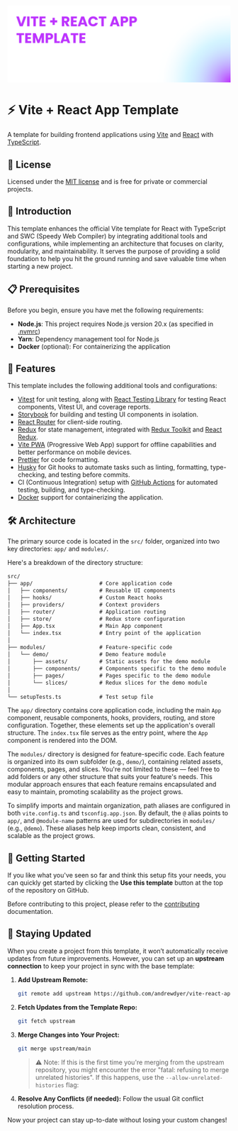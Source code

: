 ![Vite + React App Template](https://raw.githubusercontent.com/andrewdyer/andrewdyer/refs/heads/main/assets/images/covers/vite-react-app-template.png)

# ⚡ Vite + React App Template

A template for building frontend applications using [Vite](https://vitejs.dev/) and [React](https://react.dev/) with [TypeScript](https://www.typescriptlang.org/).

## 📄 License

Licensed under the [MIT license](https://opensource.org/licenses/MIT) and is free for private or commercial projects.

## 🎯 Introduction

This template enhances the official Vite template for React with TypeScript and SWC (Speedy Web Compiler) by integrating additional tools and configurations, while implementing an architecture that focuses on clarity, modularity, and maintainability. It serves the purpose of providing a solid foundation to help you hit the ground running and save valuable time when starting a new project.

## 📋 Prerequisites

Before you begin, ensure you have met the following requirements:

- **Node.js**: This project requires Node.js version 20.x (as specified in [.nvmrc](.nvmrc))
- **Yarn**: Dependency management tool for Node.js
- **Docker** (optional): For containerizing the application

## 🚀 Features

This template includes the following additional tools and configurations:

- [Vitest](https://vitest.dev/) for unit testing, along with [React Testing Library](https://testing-library.com/docs/react-testing-library/intro/) for testing React components, Vitest UI, and coverage reports.
- [Storybook](https://storybook.js.org/) for building and testing UI components in isolation.
- [React Router](https://reactrouter.com/) for client-side routing.
- [Redux](https://redux.js.org/) for state management, integrated with [Redux Toolkit](https://redux-toolkit.js.org/) and [React Redux](https://react-redux.js.org/).
- [Vite PWA](https://vite-pwa-org.netlify.app/) (Progressive Web App) support for offline capabilities and better performance on mobile devices.
- [Prettier](https://prettier.io/) for code formatting.
- [Husky](https://typicode.github.io/husky/#/) for Git hooks to automate tasks such as linting, formatting, type-checking, and testing before commits.
- CI (Continuous Integration) setup with [GitHub Actions](https://github.com/features/actions) for automated testing, building, and type-checking.
- [Docker](https://www.docker.com/) support for containerizing the application.

## 🛠️ Architecture

The primary source code is located in the `src/` folder, organized into two key directories: `app/` and `modules/`.

Here's a breakdown of the directory structure:

```plaintext
src/
├── app/                     # Core application code
│   ├── components/          # Reusable UI components
│   ├── hooks/               # Custom React hooks
│   ├── providers/           # Context providers
│   ├── router/              # Application routing
│   ├── store/               # Redux store configuration
│   ├── App.tsx              # Main App component
│   └── index.tsx            # Entry point of the application
│
├── modules/                 # Feature-specific code
│   └── demo/                # Demo feature module
│       ├── assets/          # Static assets for the demo module
│       ├── components/      # Components specific to the demo module
│       ├── pages/           # Pages specific to the demo module
│       └── slices/          # Redux slices for the demo module
│
└── setupTests.ts            # Test setup file
```

The `app/` directory contains core application code, including the main `App` component, reusable components, hooks, providers, routing, and store configuration. Together, these elements set up the application's overall structure. The `index.tsx` file serves as the entry point, where the `App` component is rendered into the DOM.

The `modules/` directory is designed for feature-specific code. Each feature is organized into its own subfolder (e.g., `demo/`), containing related assets, components, pages, and slices. You're not limited to these — feel free to add folders or any other structure that suits your feature's needs. This modular approach ensures that each feature remains encapsulated and easy to maintain, promoting scalability as the project grows.

To simplify imports and maintain organization, path aliases are configured in both `vite.config.ts` and `tsconfig.app.json`. By default, the `@` alias points to `app/`, and `@module-name` patterns are used for subdirectories in `modules/` (e.g., `@demo`). These aliases help keep imports clean, consistent, and scalable as the project grows.

## 🏁 Getting Started

If you like what you've seen so far and think this setup fits your needs, you can quickly get started by clicking the **Use this template** button at the top of the repository on GitHub.

Before contributing to this project, please refer to the [contributing](./CONTRIBUTING.md) documentation.

## 🔄 Staying Updated

When you create a project from this template, it won’t automatically receive updates from future improvements. However, you can set up an **upstream connection** to keep your project in sync with the base template:

1. **Add Upstream Remote:**

   ```bash
   git remote add upstream https://github.com/andrewdyer/vite-react-app-template.git
   ```

2. **Fetch Updates from the Template Repo:**

   ```bash
   git fetch upstream
   ```

3. **Merge Changes into Your Project:**

   ```bash
   git merge upstream/main
   ```

   > ⚠️ Note: If this is the first time you're merging from the upstream repository, you might encounter the error "fatal: refusing to merge unrelated histories". If this happens, use the `--allow-unrelated-histories` flag:

4. **Resolve Any Conflicts (if needed):**
   Follow the usual Git conflict resolution process.

Now your project can stay up-to-date without losing your custom changes!
